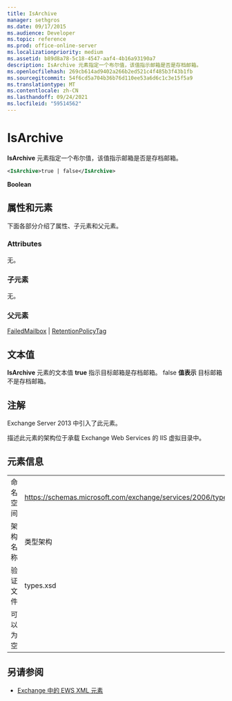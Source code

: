 ```yaml
---
title: IsArchive
manager: sethgros
ms.date: 09/17/2015
ms.audience: Developer
ms.topic: reference
ms.prod: office-online-server
ms.localizationpriority: medium
ms.assetid: b89d8a78-5c18-4547-aaf4-4b16a93190a7
description: IsArchive 元素指定一个布尔值，该值指示邮箱是否是存档邮箱。
ms.openlocfilehash: 269cb614ad9402a266b2ed521c4f485b3f43b1fb
ms.sourcegitcommit: 54f6cd5a704b36b76d110ee53a6d6c1c3e15f5a9
ms.translationtype: MT
ms.contentlocale: zh-CN
ms.lasthandoff: 09/24/2021
ms.locfileid: "59514562"
---
```

# <a name="isarchive"></a>IsArchive

**IsArchive** 元素指定一个布尔值，该值指示邮箱是否是存档邮箱。 
  
```XML
<IsArchive>true | false</IsArchive>
```

 **Boolean**
## <a name="attributes-and-elements"></a>属性和元素

下面各部分介绍了属性、子元素和父元素。
  
### <a name="attributes"></a>Attributes

无。
  
### <a name="child-elements"></a>子元素

无。
  
### <a name="parent-elements"></a>父元素

[FailedMailbox](failedmailbox.md)  | [RetentionPolicyTag](retentionpolicytag.md)
  
## <a name="text-value"></a>文本值

**IsArchive** 元素的文本值 **true** 指示目标邮箱是存档邮箱。 false **值表示** 目标邮箱不是存档邮箱。 
  
## <a name="remarks"></a>注解

Exchange Server 2013 中引入了此元素。
  
描述此元素的架构位于承载 Exchange Web Services 的 IIS 虚拟目录中。
  
## <a name="element-information"></a>元素信息

|||
|:-----|:-----|
|命名空间  <br/> |https://schemas.microsoft.com/exchange/services/2006/types  <br/> |
|架构名称  <br/> |类型架构  <br/> |
|验证文件  <br/> |types.xsd  <br/> |
|可以为空  <br/> ||
   
## <a name="see-also"></a>另请参阅



- [Exchange 中的 EWS XML 元素](ews-xml-elements-in-exchange.md)

